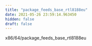 ```yaml
---
title: "package_feeds_base_rtl8188eu"
date: 2021-05-26 23:59:14.963450
hidden: false
draft: false
---
```


x86/64/package_feeds_base_rtl8188eu

